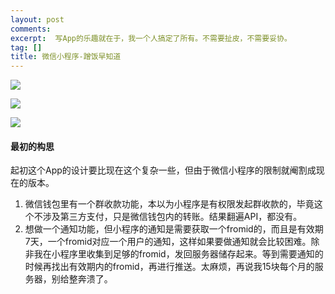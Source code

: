 ```yaml
---
layout: post
comments: 
excerpt:  写App的乐趣就在于，我一个人搞定了所有。不需要扯皮，不需要妥协。
tag: []
title: 微信小程序-蹭饭早知道
---
```


![](/Users/vancopper/Documents/tgerm/images/wx_02.jpeg)

![](/Users/vancopper/Documents/tgerm/images/wx_01.jpeg)

![](/Users/vancopper/Documents/tgerm/images/wx_03.jpg)

#### 最初的构思

起初这个App的设计要比现在这个复杂一些，但由于微信小程序的限制就阉割成现在的版本。

1. 微信钱包里有一个群收款功能，本以为小程序是有权限发起群收款的，毕竟这个不涉及第三方支付，只是微信钱包内的转账。结果翻遍API，都没有。
2. 想做一个通知功能，但小程序的通知是需要获取一个fromid的，而且是有效期7天，一个fromid对应一个用户的通知，这样如果要做通知就会比较困难。除非我在小程序里收集到足够的fromid，发回服务器储存起来。等到需要通知的时候再找出有效期内的fromid，再进行推送。太麻烦，再说我15块每个月的服务器，别给整奔溃了。

